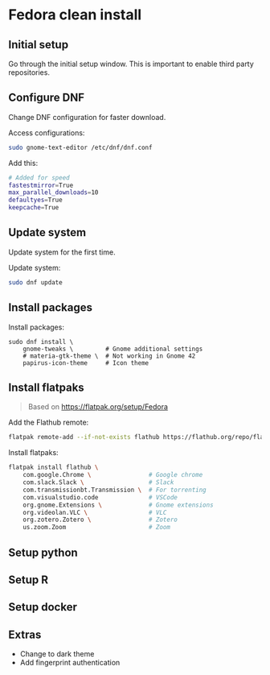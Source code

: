 # Fedora clean install

## Initial setup

Go through the initial setup window. This is important to enable third party repositories.

## Configure DNF

Change DNF configuration for faster download.

Access configurations:

```bash
sudo gnome-text-editor /etc/dnf/dnf.conf
```

Add this:

```bash
# Added for speed
fastestmirror=True
max_parallel_downloads=10
defaultyes=True
keepcache=True
```

## Update system

Update system for the first time.

Update system:

```bash
sudo dnf update
```

## Install packages

Install packages:

```
sudo dnf install \
    gnome-tweaks \         # Gnome additional settings
    # materia-gtk-theme \  # Not working in Gnome 42
    papirus-icon-theme     # Icon theme
```

## Install flatpaks

> Based on https://flatpak.org/setup/Fedora

Add the Flathub remote:

```bash
flatpak remote-add --if-not-exists flathub https://flathub.org/repo/flathub.flatpakrepo
```

Install flatpaks:

```bash
flatpak install flathub \
    com.google.Chrome \                # Google chrome
    com.slack.Slack \                  # Slack
    com.transmissionbt.Transmission \  # For torrenting
    com.visualstudio.code              # VSCode
    org.gnome.Extensions \             # Gnome extensions
    org.videolan.VLC \                 # VLC
    org.zotero.Zotero \                # Zotero
    us.zoom.Zoom                       # Zoom
```

## Setup python

## Setup R

## Setup docker

## Extras

- Change to dark theme
- Add fingerprint authentication
